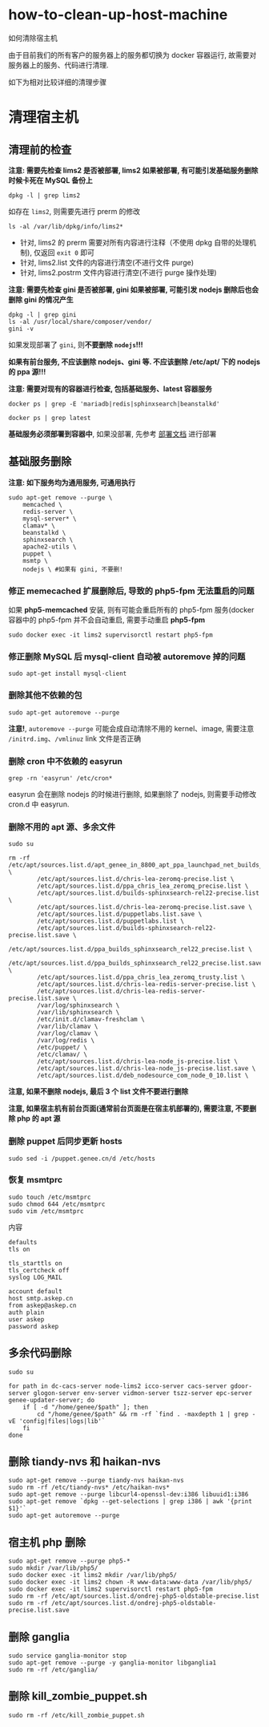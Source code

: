 # how-to-clean-up-host-machine

如何清除宿主机

由于目前我们的所有客户的服务器上的服务都切换为 docker 容器运行, 故需要对服务器上的服务、代码进行清理.

如下为相对比较详细的清理步骤

# 清理宿主机


## 清理前的检查


**注意: 需要先检查 lims2 是否被部署, lims2 如果被部署, 有可能引发基础服务删除时候卡死在 MySQL 备份上**
```
dpkg -l | grep lims2
```

如存在 `lims2`, 则需要先进行 prerm 的修改

```
ls -al /var/lib/dpkg/info/lims2*
```

* 针对, lims2 的 prerm 需要对所有内容进行注释（不使用 dpkg 自带的处理机制), 仅返回 `exit 0` 即可
* 针对, lims2.list 文件的内容进行清空(不进行文件 purge)
* 针对, lims2.postrm 文件内容进行清空(不进行 purge 操作处理)

**注意: 需要先检查 gini 是否被部署, gini 如果被部署, 可能引发 nodejs 删除后也会删除 gini 的情况产生**

```
dpkg -l | grep gini
ls -al /usr/local/share/composer/vendor/
gini -v
```

如果发现部署了 `gini`, 则**不要删除 `nodejs`!!!** 

**如果有前台服务, 不应该删除 nodejs、gini 等. 不应该删除 /etc/apt/ 下的 nodejs 的 ppa 源!!!**


**注意: 需要对现有的容器进行检查, 包括基础服务、latest 容器服务**

```
docker ps | grep -E 'mariadb|redis|sphinxsearch|beanstalkd'
```

```
docker ps | grep latest
```

**基础服务必须部署到容器中**, 如果没部署, 先参考 [部署文档](https://github.com/genee-tools/lims2-deploy-doc) 进行部署

## 基础服务删除

**注意: 如下服务均为通用服务, 可通用执行**

```
sudo apt-get remove --purge \
    memcached \
    redis-server \
    mysql-server* \
    clamav* \
    beanstalkd \
    sphinxsearch \
    apache2-utils \
    puppet \
    msmtp \
    nodejs \ #如果有 gini, 不要删!
```

### 修正 memecached 扩展删除后, 导致的 php5-fpm 无法重启的问题

如果 **php5-memcached** 安装, 则有可能会重启所有的 php5-fpm 服务(docker 容器中的 php5-fpm 并不会自动重启, 需要手动重启 **php5-fpm**

```
sudo docker exec -it lims2 supervisorctl restart php5-fpm
```

### 修正删除 MySQL 后 mysql-client 自动被 autoremove 掉的问题

```
sudo apt-get install mysql-client
```

### 删除其他不依赖的包

```
sudo apt-get autoremove --purge
```

**注意!**, `autoremove --purge` 可能会成自动清除不用的 kernel、image, 需要注意 `/initrd.img`、`/vmlinuz` link 文件是否正确

### 删除 cron 中不依赖的 easyrun

```
grep -rn 'easyrun' /etc/cron*
```

easyrun 会在删除 nodejs 的时候进行删除, 如果删除了 nodejs, 则需要手动修改 cron.d 中 easyrun.


### 删除不用的 apt 源、多余文件

```
sudo su 

rm -rf /etc/apt/sources.list.d/apt_genee_in_8800_apt_ppa_launchpad_net_builds_sphinxsearch_rel22_ubuntu.list \
        /etc/apt/sources.list.d/chris-lea-zeromq-precise.list \
        /etc/apt/sources.list.d/ppa_chris_lea_zeromq_precise.list \
        /etc/apt/sources.list.d/builds-sphinxsearch-rel22-precise.list \
        /etc/apt/sources.list.d/chris-lea-zeromq-precise.list.save \
        /etc/apt/sources.list.d/puppetlabs.list.save \
        /etc/apt/sources.list.d/puppetlabs.list \
        /etc/apt/sources.list.d/builds-sphinxsearch-rel22-precise.list.save \
        /etc/apt/sources.list.d/ppa_builds_sphinxsearch_rel22_precise.list \
        /etc/apt/sources.list.d/ppa_builds_sphinxsearch_rel22_precise.list.save \
        /etc/apt/sources.list.d/ppa_chris_lea_zeromq_trusty.list \
        /etc/apt/sources.list.d/chris-lea-redis-server-precise.list \
        /etc/apt/sources.list.d/chris-lea-redis-server-precise.list.save \
        /var/log/sphinxsearch \
        /var/lib/sphinxsearch \
        /etc/init.d/clamav-freshclam \
        /var/lib/clamav \
        /var/log/clamav \
        /var/log/redis \
        /etc/puppet/ \
        /etc/clamav/ \
        /etc/apt/sources.list.d/chris-lea-node_js-precise.list \
        /etc/apt/sources.list.d/chris-lea-node_js-precise.list.save \
        /etc/apt/sources.list.d/deb_nodesource_com_node_0_10.list \
```

**注意, 如果不删除 nodejs, 最后 3 个 list 文件不要进行删除**

**注意, 如果宿主机有前台页面(通常前台页面是在宿主机部署的), 需要注意, 不要删除 php 的 apt 源**

### 删除 puppet 后同步更新 hosts

```
sudo sed -i /puppet.genee.cn/d /etc/hosts
```

### 恢复 msmtprc 

```
sudo touch /etc/msmtprc
sudo chmod 644 /etc/msmtprc
sudo vim /etc/msmtprc
```

内容
```
defaults
tls on

tls_starttls on
tls_certcheck off
syslog LOG_MAIL

account default
host smtp.askep.cn
from askep@askep.cn
auth plain
user askep
password askep
```

## 多余代码删除

```
sudo su

for path in dc-cacs-server node-lims2 icco-server cacs-server gdoor-server glogon-server env-server vidmon-server tszz-server epc-server genee-updater-server; do
    if [ -d "/home/genee/$path" ]; then
        cd "/home/genee/$path" && rm -rf `find . -maxdepth 1 | grep -vE 'config|files|logs|lib'`
    fi
done

```

## 删除 tiandy-nvs 和 haikan-nvs

```
sudo apt-get remove --purge tiandy-nvs haikan-nvs
sudo rm -rf /etc/tiandy-nvs* /etc/haikan-nvs*
sudo apt-get remove --purge libcurl4-openssl-dev:i386 libuuid1:i386
sudo apt-get remove `dpkg --get-selections | grep i386 | awk '{print $1}'`
sudo apt-get autoremove --purge
```

## 宿主机 php 删除

```
sudo apt-get remove --purge php5-*
sudo mkdir /var/lib/php5/
sudo docker exec -it lims2 mkdir /var/lib/php5/
sudo docker exec -it lims2 chown -R www-data:www-data /var/lib/php5/
sudo docker exec -it lims2 supervisorctl restart php5-fpm
sudo rm -rf /etc/apt/sources.list.d/ondrej-php5-oldstable-precise.list
sudo rm -rf /etc/apt/sources.list.d/ondrej-php5-oldstable-precise.list.save
```

## 删除 ganglia 

```
sudo service ganglia-monitor stop 
sudo apt-get remove --purge -y ganglia-monitor libganglia1
sudo rm -rf /etc/ganglia/
```

## 删除 kill_zombie_puppet.sh 

```
sudo rm -rf /etc/kill_zombie_puppet.sh
```
